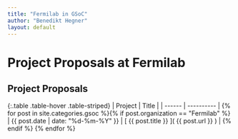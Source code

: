 ```yaml
---
title: "Fermilab in GSoC"
author: "Benedikt Hegner"
layout: default
---
```

# Project Proposals at Fermilab

## Project Proposals

{:.table .table-hover .table-striped}
| Project | Title      |
| ------  | ---------- |
{% for post in site.categories.gsoc %}{% if post.organization == "Fermilab" %} | {{ post.date | date: "%d-%m-%Y" }} | [ {{ post.title }} ]( {{ post.url }} ) | {% endif %} {% endfor %}
